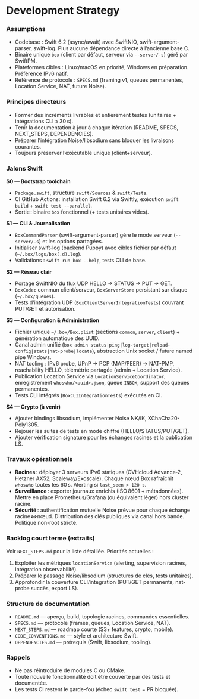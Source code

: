 Development Strategy
====================

### Assumptions
- Codebase : Swift 6.2 (async/await) avec SwiftNIO, swift-argument-parser, swift-log. Plus aucune dépendance directe à l’ancienne base C.
- Binaire unique `box` (client par défaut, serveur via `--server/-s`) géré par SwiftPM.
- Plateformes cibles : Linux/macOS en priorité, Windows en préparation. Préférence IPv6 natif.
- Référence de protocole : `SPECS.md` (framing v1, queues permanentes, Location Service, NAT, future Noise).

### Principes directeurs
- Former des incréments livrables et entièrement testés (unitaires + intégrations CLI ≤ 30 s).
- Tenir la documentation à jour à chaque itération (README, SPECS, NEXT_STEPS, DEPENDENCIES).
- Préparer l’intégration Noise/libsodium sans bloquer les livraisons courantes.
- Toujours préserver l’exécutable unique (client+serveur).

### Jalons Swift

**S0 — Bootstrap toolchain**
- `Package.swift`, structure `swift/Sources` & `swift/Tests`.
- CI GitHub Actions: installation Swift 6.2 via Swiftly, exécution `swift build` + `swift test --parallel`.
- Sortie : binaire `box` fonctionnel (+ tests unitaires vides).

**S1 — CLI & Journalisation**
- `BoxCommandParser` (swift-argument-parser) gère le mode serveur (`--server/-s`) et les options partagées.
- Initialiser swift-log (backend Puppy) avec cibles fichier par défaut (`~/.box/logs/box(.d).log`).
- Validations : `swift run box --help`, tests CLI de base.

**S2 — Réseau clair**
- Portage SwiftNIO du flux UDP HELLO → STATUS → PUT → GET.
- `BoxCodec` commun client/serveur, `BoxServerStore` persistant sur disque (`~/.box/queues`).
- Tests d’intégration UDP (`BoxClientServerIntegrationTests`) couvrant PUT/GET et autorisation.

**S3 — Configuration & Administration**
- Fichier unique `~/.box/Box.plist` (sections `common`, `server`, `client`) + génération automatique des UUID.
- Canal admin unifié (`box admin status|ping|log-target|reload-config|stats|nat-probe|locate`), abstraction Unix socket / future named pipe Windows.
- NAT tooling : IPv6 probe, UPnP → PCP (MAP/PEER) → NAT-PMP, reachability HELLO, télémétrie partagée (admin + Location Service).
- Publication Location Service via `LocationServiceCoordinator`, enregistrement `whoswho/<uuid>.json`, queue `INBOX`, support des queues permanentes.
- Tests CLI intégrés (`BoxCLIIntegrationTests`) exécutés en CI.

**S4 — Crypto (à venir)**
- Ajouter bindings libsodium, implémenter Noise NK/IK, XChaCha20-Poly1305.
- Rejouer les suites de tests en mode chiffré (HELLO/STATUS/PUT/GET).
- Ajouter vérification signature pour les échanges racines et la publication LS.

### Travaux opérationnels
- **Racines** : déployer 3 serveurs IPv6 statiques (OVHcloud Advance‑2, Hetzner AX52, Scaleway/Exoscale). Chaque nœud Box rafraîchit `whoswho` toutes les 60 s. Alerting si `last_seen > 120 s`.
- **Surveillance** : exporter journaux enrichis (ISO 8601 + métadonnées). Mettre en place Prometheus/Grafana (ou équivalent léger) hors cluster racine.
- **Sécurité** : authentification mutuelle Noise prévue pour chaque échange racine⇔nœud. Distribution des clés publiques via canal hors bande. Politique non-root stricte.

### Backlog court terme (extraits)
Voir `NEXT_STEPS.md` pour la liste détaillée. Priorités actuelles :
1. Exploiter les métriques `locationService` (alerting, supervision racines, intégration observabilité).
2. Préparer le passage Noise/libsodium (structures de clés, tests unitaires).
3. Approfondir la couverture CLI/integration (PUT/GET permanents, nat-probe succès, export LS).

### Structure de documentation
- `README.md` — aperçu, build, topologie racines, commandes essentielles.
- `SPECS.md` — protocole (frames, queues, Location Service, NAT).
- `NEXT_STEPS.md` — roadmap courte (S3+ features, crypto, mobile).
- `CODE_CONVENTIONS.md` — style et architecture Swift.
- `DEPENDENCIES.md` — prérequis (Swift, libsodium, tooling).

### Rappels
- Ne pas réintroduire de modules C ou CMake.
- Toute nouvelle fonctionnalité doit être couverte par des tests et documentée.
- Les tests CI restent le garde-fou (échec `swift test` = PR bloquée).
